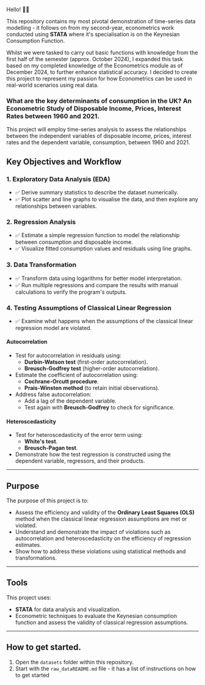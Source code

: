 Hello! 👋🏾

This repository contains my most pivotal demonstration of time-series data modelling - it follows on from my second-year, econometrics work conducted using **STATA** where it's specialisation is on the Keynesian Consumption Function.

Whilst we were tasked to carry out basic functions with knowledge from the first half of the semester (approx. October 2024), I expanded this task based on my completed knowledge of the Econometrics module as of December 2024, to further enhance statistical accuracy. I decided to create this project to represent my passion for how Econometrics can be used in real-world scenarios using real data.

### What are the key determinants of consumption in the UK? An Econometric Study of Disposable Income, Prices, Interest Rates between 1960 and 2021. ###

This project will employ time-series analysis to assess the relationships between the independent variables of disposable income, prices, interest rates and the dependent variable, consumption, between 1960 and 2021. 


## Key Objectives and Workflow

### 1. **Exploratory Data Analysis (EDA)**
   - ✅ Derive summary statistics to describe the dataset numerically.
   - ✅ Plot scatter and line graphs to visualise the data, and then explore any relationships between variables.

### 2. **Regression Analysis**
   - ✅ Estimate a simple regression function to model the relationship between consumption and disposable income.
   - ✅ Visualize fitted consumption values and residuals using line graphs.

### 3. **Data Transformation**
   - ✅ Transform data using logarithms for better model interpretation.
   - ✅ Run multiple regressions and compare the results with manual calculations to verify the program's outputs.

### 4. **Testing Assumptions of Classical Linear Regression**
   - ✅ Examine what happens when the assumptions of the classical linear regression model are violated.

#### **Autocorrelation**
   - Test for autocorrelation in residuals using:
     - **Durbin-Watson test** (first-order autocorrelation).
     - **Breusch-Godfrey test** (higher-order autocorrelation).
   - Estimate the coefficient of autocorrelation using:
     - **Cochrane-Orcutt procedure**.
     - **Prais-Winsten method** (to retain initial observations).
   - Address false autocorrelation:
     - Add a lag of the dependent variable.
     - Test again with **Breusch-Godfrey** to check for significance.

#### **Heteroscedasticity**
   - Test for heteroscedasticity of the error term using:
     - **White's test**.
     - **Breusch-Pagan test**.
   - Demonstrate how the test regression is constructed using the dependent variable, regressors, and their products.

---

## Purpose
The purpose of this project is to:
- Assess the efficiency and validity of the **Ordinary Least Squares (OLS)** method when the classical linear regression assumptions are met or violated.
- Understand and demonstrate the impact of violations such as autocorrelation and heteroscedasticity on the efficiency of regression estimates.
- Show how to address these violations using statistical methods and transformations.

---

## Tools
This project uses:
- **STATA** for data analysis and visualization.
- Econometric techniques to evaluate the Keynesian consumption function and assess the validity of classical regression assumptions.

---
## How to get started.
1. Open the `datasets` folder within this repository.
2. Start with the `raw_dataREADME.md` file - it has a list of instructions on how to get started

